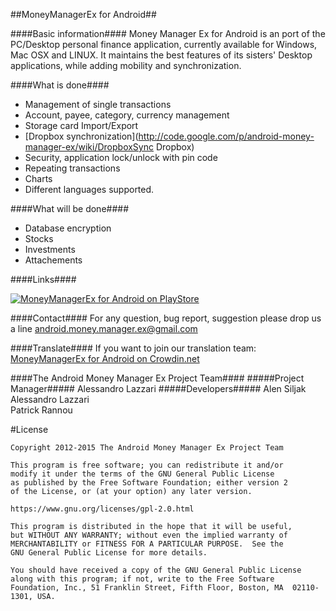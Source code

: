 ##MoneyManagerEx for Android##

####Basic information####
Money Manager Ex for Android is an port of the PC/Desktop personal finance application, currently available for Windows, Mac OSX and LINUX. It maintains the best features of its sisters' Desktop applications, while adding mobility and synchronization.

####What is done####

  * Management of single transactions
  * Account, payee, category, currency management
  * Storage card Import/Export
  * [Dropbox synchronization](http://code.google.com/p/android-money-manager-ex/wiki/DropboxSync Dropbox)
  * Security, application lock/unlock with pin code
  * Repeating transactions
  * Charts
  * Different languages ​​supported. 

####What will be done####

  * Database encryption
  * Stocks
  * Investments
  * Attachements

####Links####

[![MoneyManagerEx for Android on PlayStore](https://developer.android.com/images/brand/en_app_rgb_wo_60.png)](http://play.google.com/store/apps/details?id=com.money.manager.ex)

####Contact####
For any question, bug report, suggestion please drop us a line  [android.money.manager.ex@gmail.com](mailto:android.money.manager.ex@gmail.com)

####Translate####
If you want to join our translation team: [MoneyManagerEx for Android on Crowdin.net](https://crowdin.net/project/android-money-manager-ex)


####The Android Money Manager Ex Project Team####
#####Project Manager#####
Alessandro Lazzari
#####Developers#####
Alen Siljak<br/>
Alessandro Lazzari<br/>
Patrick Rannou<br/>

#License

    Copyright 2012-2015 The Android Money Manager Ex Project Team

    This program is free software; you can redistribute it and/or
    modify it under the terms of the GNU General Public License
    as published by the Free Software Foundation; either version 2
    of the License, or (at your option) any later version.

    https://www.gnu.org/licenses/gpl-2.0.html

    This program is distributed in the hope that it will be useful,
    but WITHOUT ANY WARRANTY; without even the implied warranty of
    MERCHANTABILITY or FITNESS FOR A PARTICULAR PURPOSE.  See the
    GNU General Public License for more details.
 
    You should have received a copy of the GNU General Public License
    along with this program; if not, write to the Free Software
    Foundation, Inc., 51 Franklin Street, Fifth Floor, Boston, MA  02110-1301, USA.
